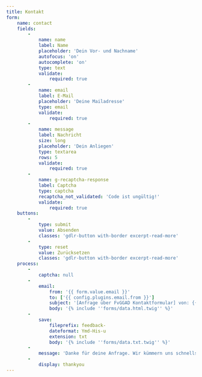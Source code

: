 ```yaml
---
title: Kontakt
form:
    name: contact
    fields:
        -
            name: name
            label: Name
            placeholder: 'Dein Vor- und Nachname'
            autofocus: 'on'
            autocomplete: 'on'
            type: text
            validate:
                required: true
        -
            name: email
            label: E-Mail
            placeholder: 'Deine Mailadresse'
            type: email
            validate:
                required: true
        -
            name: message
            label: Nachricht
            size: long
            placeholder: 'Dein Anliegen'
            type: textarea
            rows: 5
            validate:
                required: true
        -
            name: g-recaptcha-response
            label: Captcha
            type: captcha
            recaptcha_not_validated: 'Code ist ungültig!'
            validate:
                required: true
    buttons:
        -
            type: submit
            value: Absenden
            classes: 'gdlr-button with-border excerpt-read-more'
        -
            type: reset
            value: Zurücksetzen
            classes: 'gdlr-button with-border excerpt-read-more'
    process:
        -
            captcha: null
        -
            email:
                from: '{{ form.value.email }}'
                to: ['{{ config.plugins.email.from }}']
                subject: '[Anfrage über FvGGAD Kontaktformular] von: {{ form.value.name|e }}'
                body: '{% include ''forms/data.html.twig'' %}'
        -
            save:
                fileprefix: feedback-
                dateformat: Ymd-His-u
                extension: txt
                body: '{% include ''forms/data.txt.twig'' %}'
        -
            message: 'Danke für deine Anfrage. Wir kümmern uns schnellstmöglich darum.'
        -
            display: thankyou
---
```


